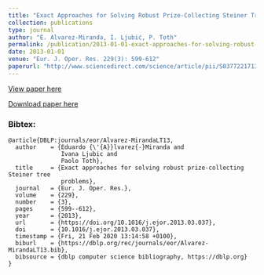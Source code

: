 ```yaml
---
title: "Exact Approaches for Solving Robust Prize-Collecting Steiner Tree Problems"
collection: publications
type: journal
author: "E. Alvarez-Miranda, I. Ljubić, P. Toth"
permalink: /publication/2013-01-01-exact-approaches-for-solving-robust-prize-collecting-steiner-tree-problems
date: 2013-01-01
venue: "Eur. J. Oper. Res. 229(3): 599-612"
paperurl: "http://www.sciencedirect.com/science/article/pii/S0377221713002701"
---
```


[View paper here](http://www.sciencedirect.com/science/article/pii/S0377221713002701)

[Download paper here]({{site.url}}/docs/publications/BC_RPCSTP.pdf)

### Bibtex:

```
@article{DBLP:journals/eor/Alvarez-MirandaLT13,
  author    = {Eduardo {\'{A}}lvarez{-}Miranda and
               Ivana Ljubic and
               Paolo Toth},
  title     = {Exact approaches for solving robust prize-collecting Steiner tree
               problems},
  journal   = {Eur. J. Oper. Res.},
  volume    = {229},
  number    = {3},
  pages     = {599--612},
  year      = {2013},
  url       = {https://doi.org/10.1016/j.ejor.2013.03.037},
  doi       = {10.1016/j.ejor.2013.03.037},
  timestamp = {Fri, 21 Feb 2020 13:14:58 +0100},
  biburl    = {https://dblp.org/rec/journals/eor/Alvarez-MirandaLT13.bib},
  bibsource = {dblp computer science bibliography, https://dblp.org}
}
```
